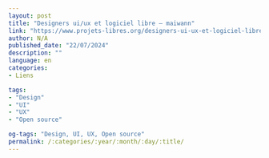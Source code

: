 ```yaml
---
layout: post
title: "Designers ui/ux et logiciel libre – maiwann"
link: "https://www.projets-libres.org/designers-ui-ux-et-logiciel-libre-maiwann/#Idee_recue_pas_de_designers_dans_le_libre_car_il_nrsquoy_a_pas_drsquoargent"
author: N/A
published_date: "22/07/2024"
description: ""
language: en
categories:
- Liens

tags:
- "Design"
- "UI"
- "UX"
- "Open source"

og-tags: "Design, UI, UX, Open source"
permalink: /:categories/:year/:month/:day/:title/
---
```

